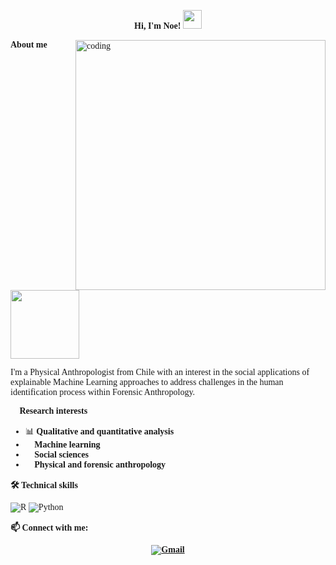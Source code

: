 <div style="font-family: Cambria, serif;">
<p align="center">
  <strong>Hi, I'm Noe!</strong>
  <a href="https://github.com/Bouaskaoun" target="_self">
    <img src="https://media.giphy.com/media/hvRJCLFzcasrR4ia7z/giphy.gif" width="30">
  </a>
</p>

<img align="right" alt="coding" width="400" src="https://i.giphy.com/media/v1.Y2lkPTc5MGI3NjExd2ZvbDNyNXFnajlrbmxxbXpmM3F5dmx2Nmo5NGJsZ3BkdTc5bWRuZSZlcD12MV9pbnRlcm5hbF9naWZfYnlfaWQmY3Q9Zw/l41lTyuPRZ7j4K0KI/giphy.gif">

<div>
  <p><strong>About me  <img src=   "https://i.giphy.com/media/v1.Y2lkPTc5MGI3NjExN3k5eWI5NGlkN2Zpb2F5MG85dzdybnNyeG16eGx1Z2k3enlpZ3ByeSZlcD12MV9pbnRlcm5hbF9naWZfYnlfaWQmY3Q9cw/drsmP6xt4cS6uAxKhZ/giphy.gif" width="110"></strong></p>
  <p>I'm a Physical Anthropologist from Chile with an interest in the social applications of explainable Machine Learning approaches to address challenges in the human identification process within Forensic Anthropology.</p>
</div>

<div>
  <p><strong>🔬 Research interests</strong></p>
  <ul>
    <li>📊 <strong>Qualitative and quantitative analysis</strong></li>
    <li>🤖 <strong>Machine learning</strong></li>
    <li>👥 <strong>Social sciences</strong></li>
    <li>🦴 <strong>Physical and forensic anthropology</strong></li>
  </ul>
</div>

<div>
  <p><strong>🛠️ Technical skills</strong></p>
  <p>
    <img src="https://img.shields.io/badge/R%20Studio-276DC3?style=for-the-badge&logo=r&logoColor=white" alt="R">
    <img src="https://img.shields.io/badge/Python-3776AB?style=for-the-badge&logo=python&logoColor=white" alt="Python">
  </p>
</div>

<div>
  <p><strong>📫 Connect with me:  
    <p align="center">
      <a href="mailto:aedonoa.n@gmail.com"><img img src="https://img.shields.io/badge/gmail-%23EA4335.svg?style=plastic&logo=gmail&logoColor=white" alt="Gmail"/></a></strong></p>
</div>




